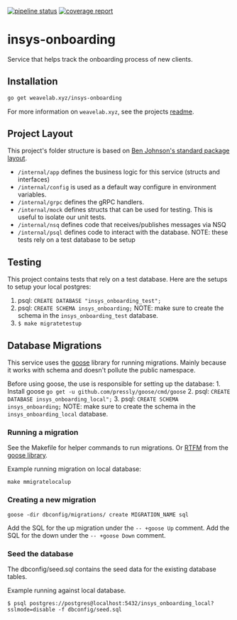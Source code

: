 [![pipeline status](https://gitlab.getweave.com/weave-lab/internal/insys-onboarding/badges/master/pipeline.svg)](https://gitlab.getweave.com/weave-lab/internal/insys-onboarding/commits/master)
[![coverage report](https://gitlab.getweave.com/weave-lab/management/insys-onboarding/badges/master/coverage.svg)](https://gitlab.getweave.com/weave-lab/internal/insys-onboarding/commits/master)

# insys-onboarding

Service that helps track the onboarding process of new clients.

## Installation
```bash
go get weavelab.xyz/insys-onboarding
```

For more information on `weavelab.xyz`, see the projects [readme](https://gitlab.getweave.com/weave-lab/ops/xyz/blob/master/README.md).

## Project Layout

This project's folder structure is based on [Ben Johnson's standard package layout](https://medium.com/@benbjohnson/standard-package-layout-7cdbc8391fc1).
  * `/internal/app` defines the business logic for this service (structs and interfaces)
  * `/internal/config` is used as a default way configure in environment variables.
  * `/internal/grpc`  defines the gRPC handlers.
  * `/internal/mock` defines structs that can be used for testing. This is useful to isolate our unit tests.
  * `/internal/nsq` defines code that receives/publishes messages via NSQ
  * `/internal/psql` defines code to interact with the database. NOTE: these tests rely on a test database to be setup

## Testing

  This project contains tests that rely on a test database. Here are the setups to setup your local postgres:

  1. psql: `CREATE DATABASE "insys_onboarding_test";`
  2. psql: `CREATE SCHEMA insys_onboarding;` NOTE: make sure to create the schema in the `insys_onboarding_test` database.
  3. `$ make migratetestup`

## Database Migrations
  This service uses the [goose](https://github.com/pressly/goose) library for running migrations. Mainly because it works with schema and doesn't pollute the public namespace.

  Before using goose, the use is responsible for setting up the database:
    1. Install goose `go get -u github.com/pressly/goose/cmd/goose`
    2. psql: `CREATE DATABASE insys_onboarding_local";`
    3. psql: `CREATE SCHEMA insys_onboarding;` NOTE: make sure to create the schema in the `insys_onboarding_local` database.

### Running a migration

  See the Makefile for helper commands to run migrations. Or [RTFM](https://en.wikipedia.org/wiki/RTFM) from the [goose library](https://github.com/pressly/goose).

  Example running migration on local database:
  ```
  make mmigratelocalup
  ```

### Creating a new migration

  ```
  goose -dir dbconfig/migrations/ create MIGRATION_NAME sql
  ```

  Add the SQL for the up migration under the `-- +goose Up` comment. Add the SQL for the down under the `-- +goose Down` comment.

### Seed the database
  The dbconfig/seed.sql contains the seed data for the existing database tables.

  Example running against local database.
  ```
  $ psql postgres://postgres@localhost:5432/insys_onboarding_local?sslmode=disable -f dbconfig/seed.sql
  ```
